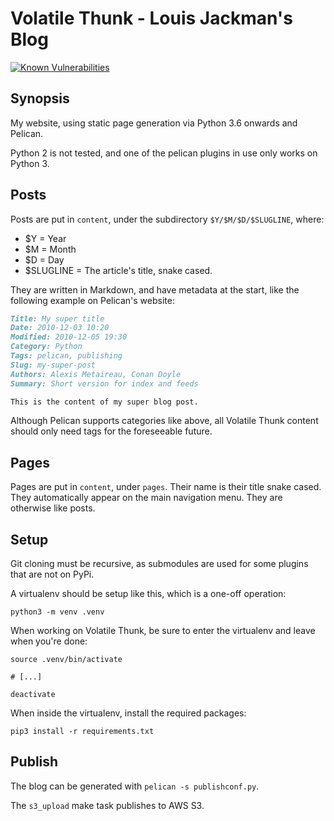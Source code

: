 # Volatile Thunk - Louis Jackman's Blog

[![Known Vulnerabilities](https://snyk.io/test/github/LouisJackman/volatile_thunk/badge.svg)](https://snyk.io/test/github/LouisJackman/volatile_thunk)


## Synopsis

My website, using static page generation via Python 3.6 onwards and Pelican.

Python 2 is not tested, and one of the pelican plugins in use only works on
Python 3.

## Posts

Posts are put in `content`, under the subdirectory `$Y/$M/$D/$SLUGLINE`, where:

* $Y = Year
* $M = Month
* $D = Day
* $SLUGLINE = The article's title, snake cased.

They are written in Markdown, and have metadata at the start, like the
following example on Pelican's website:

```markdown
Title: My super title
Date: 2010-12-03 10:20
Modified: 2010-12-05 19:30
Category: Python
Tags: pelican, publishing
Slug: my-super-post
Authors: Alexis Metaireau, Conan Doyle
Summary: Short version for index and feeds

This is the content of my super blog post.
```

Although Pelican supports categories like above, all Volatile Thunk content
should only need tags for the foreseeable future.

## Pages

Pages are put in `content`, under `pages`. Their name is their title snake
cased. They automatically appear on the main navigation menu. They are otherwise
like posts.

## Setup

Git cloning must be recursive, as submodules are used for some plugins that are
not on PyPi.

A virtualenv should be setup like this, which is a one-off operation:
```shell
python3 -m venv .venv
```

When working on Volatile Thunk, be sure to enter the virtualenv and leave when
you're done:
```shell
source .venv/bin/activate

# [...]

deactivate
```

When inside the virtualenv, install the required packages:
```shell
pip3 install -r requirements.txt
```

## Publish

The blog can be generated with `pelican -s publishconf.py`.

The `s3_upload` make task publishes to AWS S3.
